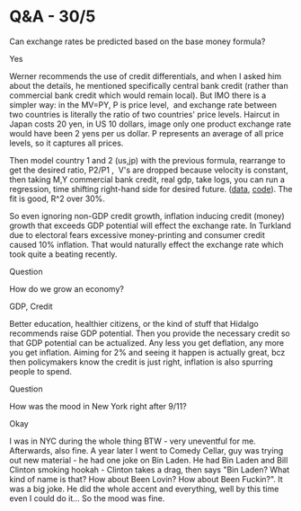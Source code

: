 # Q&A - 30/5

Can exchange rates be predicted based on the base money formula?

Yes

Werner recommends the use of credit differentials, and when I asked
him about the details, he mentioned specifically central bank credit
(rather than commercial bank credit which would remain local). But IMO
there is a simpler way: in the MV=PY, P is price level,  and exchange
rate between two countries is literally the ratio of two countries'
price levels. Haircut in Japan costs 20 yen, in US 10 dollars, image
only one product exchange rate would have been 2 yens per us dollar. P
represents an average of all price levels, so it captures all prices.

Then model country 1 and 2 (us,jp) with the previous formula,
rearrange to get the desired ratio, P2/P1 ,  V's are dropped because
velocity is constant, then taking M,Y commercial bank credit, real
gdp, take logs, you can run a regression, time shifting right-hand
side for desired future. ([data](exch.csv), [code](werner.md)). The
fit is good, R^2 over 30%.

So even ignoring non-GDP credit growth, inflation inducing credit (money) growth that exceeds GDP potential will effect the exchange rate. In Turkland due to electoral fears excessive money-printing and consumer credit caused 10% inflation. That would naturally effect the exchange rate which took quite a beating recently.

Question

How do we grow an economy?

GDP, Credit

Better education, healthier citizens, or the kind of stuff that
Hidalgo recommends raise GDP potential. Then you provide the necessary
credit so that GDP potential can be actualized. Any less you get
deflation, any more you get inflation. Aiming for 2% and seeing it
happen is actually great, bcz then policymakers know the credit is
just right, inflation is also spurring people to spend.

Question

How was the mood in New York right after 9/11?

Okay

I was in NYC during the whole thing BTW - very uneventful for
me. Afterwards, also fine. A year later I went to Comedy Cellar, guy
was trying out new material - he had one joke on Bin Laden. He had Bin
Laden and Bill Clinton smoking hookah - Clinton takes a drag, then
says "Bin Laden? What kind of name is that? How about Been Lovin? How
about Been Fuckin?". It was a big joke. He did the whole accent and
everything, well by this time even I could do it... So the mood was
fine.












